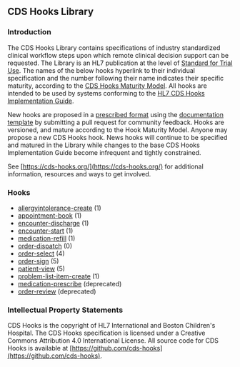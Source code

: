 <!-- ![CDS Hooks Overview](../images/logo.png) -->

<!--
<p style="padding: 5px; border-radius: 5px; border: 2px solid maroon; background: #ffffe6; max-width: 790px" markdown="1">
<b>Continuous Improvement Build</b>
<br>
This is the continuous integration, community release of the CDS Hooks specification. All stable releases are available at [https://cds-hooks.hl7.org](https://cds-hooks.hl7.org).
</p>
-->

## CDS Hooks Library

### Introduction
The CDS Hooks Library contains specifications of industry standardized clinical workflow steps upon which remote clinical decision support can be requested. The Library is an HL7 publication at the level of [Standard for Trial Use](https://hl7.org/fhir/versions.html#std-process). The names of the below hooks hyperlink to their individual specification and the number following their name indicates their specific maturity, according to the [CDS Hooks Maturity Model]({{site.data.fhir.cdshooks}}#hook-maturity-model). All hooks are intended to be used by systems conforming to the [HL7 CDS Hooks Implementation Guide]({{site.data.fhir.cdshooks}}). 

New hooks are proposed in a [prescribed format]({{site.data.fhir.cdshooks}}#hook-definition-format) using the [documentation template](template.html) by submitting a pull request for community feedback. Hooks are versioned, and mature according to the Hook Maturity Model.
Anyone may propose a new CDS Hooks hook. News hooks will continue to be specified and matured in the Library while changes to the base CDS Hooks Implementation Guide become infrequent and tightly constrained.

See [https://cds-hooks.org/](https://cds-hooks.org/) for additional information, resources and ways to get involved.

### Hooks
* [allergyintolerance-create](allergyintolerance-create.html) (1)
* [appointment-book](appointment-book.html) (1)
* [encounter-discharge](encounter-discharge.html) (1)
* [encounter-start](encounter-start.html) (1)
* [medication-refill](medication-refill.html) (1)
* [order-dispatch](order-dispatch.html) (0)
* [order-select](order-select.html) (4)
* [order-sign](order-sign.html) (5)
* [patient-view](patient-view.html) (5)
* [problem-list-item-create](problem-list-item-create.html) (1)
* [medication-prescribe](medication-prescribe.html) (deprecated)
* [order-review](order-review.html) (deprecated)

### Intellectual Property Statements

CDS Hooks is the copyright of HL7 International and Boston Children's Hospital. The CDS Hooks specification is licensed under a Creative Commons Attribution 4.0 International License. All source code for CDS Hooks is available at [https://github.com/cds-hooks](https://github.com/cds-hooks).

<!-- IGs that don't define resources can hide these in a div tag, see https://chat.fhir.org/#narrow/channel/179252-IG-creation/topic/Orphaned.20xhtml.20fragments.3F/near/370612006 -->

<div style="display:none">
{% include ip-statements.xhtml %}

{% include cross-version-analysis.xhtml %}

{% include dependency-table.xhtml %}

{% include globals-table.xhtml %}
</div>
